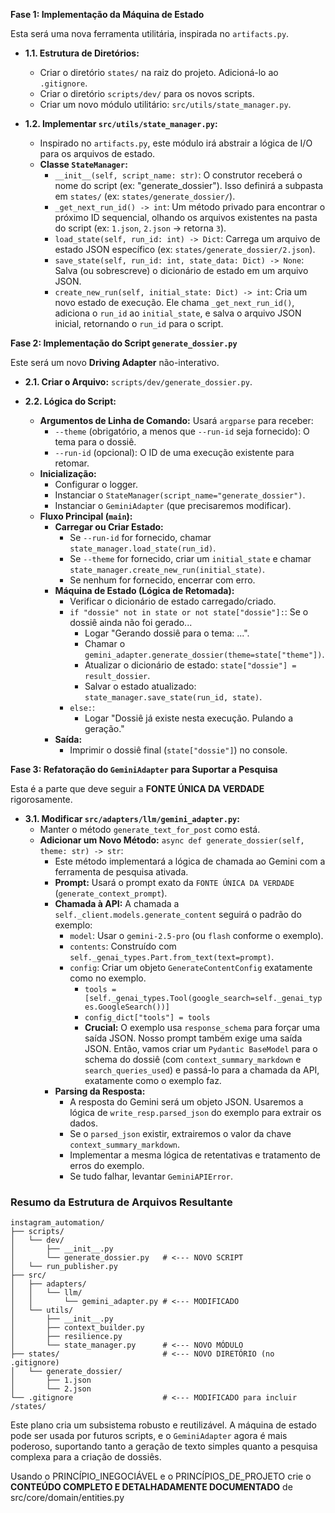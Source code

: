 
**Fase 1: Implementação da Máquina de Estado**

Esta será uma nova ferramenta utilitária, inspirada no `artifacts.py`.

*   **1.1. Estrutura de Diretórios:**
    *   Criar o diretório `states/` na raiz do projeto. Adicioná-lo ao `.gitignore`.
    *   Criar o diretório `scripts/dev/` para os novos scripts.
    *   Criar um novo módulo utilitário: `src/utils/state_manager.py`.

*   **1.2. Implementar `src/utils/state_manager.py`:**
    *   Inspirado no `artifacts.py`, este módulo irá abstrair a lógica de I/O para os arquivos de estado.
    *   **Classe `StateManager`:**
        *   `__init__(self, script_name: str)`: O construtor receberá o nome do script (ex: "generate_dossier"). Isso definirá a subpasta em `states/` (ex: `states/generate_dossier/`).
        *   `_get_next_run_id() -> int`: Um método privado para encontrar o próximo ID sequencial, olhando os arquivos existentes na pasta do script (ex: `1.json`, `2.json` -> retorna `3`).
        *   `load_state(self, run_id: int) -> Dict`: Carrega um arquivo de estado JSON específico (ex: `states/generate_dossier/2.json`).
        *   `save_state(self, run_id: int, state_data: Dict) -> None`: Salva (ou sobrescreve) o dicionário de estado em um arquivo JSON.
        *   `create_new_run(self, initial_state: Dict) -> int`: Cria um novo estado de execução. Ele chama `_get_next_run_id()`, adiciona o `run_id` ao `initial_state`, e salva o arquivo JSON inicial, retornando o `run_id` para o script.

**Fase 2: Implementação do Script `generate_dossier.py`**

Este será um novo **Driving Adapter** não-interativo.

*   **2.1. Criar o Arquivo:** `scripts/dev/generate_dossier.py`.

*   **2.2. Lógica do Script:**
    *   **Argumentos de Linha de Comando:** Usará `argparse` para receber:
        *   `--theme` (obrigatório, a menos que `--run-id` seja fornecido): O tema para o dossiê.
        *   `--run-id` (opcional): O ID de uma execução existente para retomar.
    *   **Inicialização:**
        *   Configurar o logger.
        *   Instanciar o `StateManager(script_name="generate_dossier")`.
        *   Instanciar o `GeminiAdapter` (que precisaremos modificar).
    *   **Fluxo Principal (`main`):**
        *   **Carregar ou Criar Estado:**
            *   Se `--run-id` for fornecido, chamar `state_manager.load_state(run_id)`.
            *   Se `--theme` for fornecido, criar um `initial_state` e chamar `state_manager.create_new_run(initial_state)`.
            *   Se nenhum for fornecido, encerrar com erro.
        *   **Máquina de Estado (Lógica de Retomada):**
            *   Verificar o dicionário de estado carregado/criado.
            *   `if "dossie" not in state or not state["dossie"]:`: Se o dossiê ainda não foi gerado...
                *   Logar "Gerando dossiê para o tema: ...".
                *   Chamar o `gemini_adapter.generate_dossier(theme=state["theme"])`.
                *   Atualizar o dicionário de estado: `state["dossie"] = result_dossier`.
                *   Salvar o estado atualizado: `state_manager.save_state(run_id, state)`.
            *   `else:`:
                *   Logar "Dossiê já existe nesta execução. Pulando a geração."
        *   **Saída:**
            *   Imprimir o dossiê final (`state["dossie"]`) no console.

**Fase 3: Refatoração do `GeminiAdapter` para Suportar a Pesquisa**

Esta é a parte que deve seguir a **FONTE ÚNICA DA VERDADE** rigorosamente.

*   **3.1. Modificar `src/adapters/llm/gemini_adapter.py`:**
    *   Manter o método `generate_text_for_post` como está.
    *   **Adicionar um Novo Método:** `async def generate_dossier(self, theme: str) -> str`:
        *   Este método implementará a lógica de chamada ao Gemini com a ferramenta de pesquisa ativada.
        *   **Prompt:** Usará o prompt exato da `FONTE ÚNICA DA VERDADE` (`generate_context_prompt`).
        *   **Chamada à API:** A chamada a `self._client.models.generate_content` seguirá o padrão do exemplo:
            *   `model`: Usar o `gemini-2.5-pro` (ou `flash` conforme o exemplo).
            *   `contents`: Construído com `self._genai_types.Part.from_text(text=prompt)`.
            *   `config`: Criar um objeto `GenerateContentConfig` exatamente como no exemplo.
                *   `tools = [self._genai_types.Tool(google_search=self._genai_types.GoogleSearch())]`
                *   `config_dict["tools"] = tools`
                *   **Crucial:** O exemplo usa `response_schema` para forçar uma saída JSON. Nosso prompt também exige uma saída JSON. Então, vamos criar um `Pydantic BaseModel` para o schema do dossiê (com `context_summary_markdown` e `search_queries_used`) e passá-lo para a chamada da API, exatamente como o exemplo faz.
        *   **Parsing da Resposta:**
            *   A resposta do Gemini será um objeto JSON. Usaremos a lógica de `write_resp.parsed_json` do exemplo para extrair os dados.
            *   Se o `parsed_json` existir, extrairemos o valor da chave `context_summary_markdown`.
            *   Implementar a mesma lógica de retentativas e tratamento de erros do exemplo.
            *   Se tudo falhar, levantar `GeminiAPIError`.

### **Resumo da Estrutura de Arquivos Resultante**

```
instagram_automation/
├── scripts/
│   └── dev/
│       ├── __init__.py
│       └── generate_dossier.py   # <--- NOVO SCRIPT
│   └── run_publisher.py
├── src/
│   ├── adapters/
│   │   └── llm/
│   │       └── gemini_adapter.py # <--- MODIFICADO
│   └── utils/
│       ├── __init__.py
│       ├── context_builder.py
│       ├── resilience.py
│       └── state_manager.py      # <--- NOVO MÓDULO
├── states/                       # <--- NOVO DIRETÓRIO (no .gitignore)
│   └── generate_dossier/
│       ├── 1.json
│       └── 2.json
└── .gitignore                    # <--- MODIFICADO para incluir /states/
```

Este plano cria um subsistema robusto e reutilizável. A máquina de estado pode ser usada por futuros scripts, e o `GeminiAdapter` agora é mais poderoso, suportando tanto a geração de texto simples quanto a pesquisa complexa para a criação de dossiês.

Usando o PRINCÍPIO_INEGOCIÁVEL e o PRINCÍPIOS_DE_PROJETO crie o **CONTEÚDO COMPLETO E DETALHADAMENTE DOCUMENTADO** de src/core/domain/entities.py

